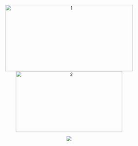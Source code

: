 <p align="center">
  <img width="420" height="218" src="https://github-readme-stats.vercel.app/api?username=wrefgtzweve&border_radius=5&count_private=true&show_icons=true&hide_rank=false&hide_border=true&text_color=6cd5ff&bg_color=90,171737,171737,171737,211738&icon_color=f528f7&title_color=0298f7" alt="1">
  <img width="350" height="200" src="https://github-readme-stats.vercel.app/api/top-langs/?username=wrefgtzweve&layout=compact&hide_border=true&border_radius=5&text_color=6cd5ff&&bg_color=100,171737,171737,171737,211738&icon_color=f528f7&title_color=0298f7" alt="2">
</p>

<p align="center">
  <img src="https://komarev.com/ghpvc/?username=wrefgtzweve&color=171737">
</p>
